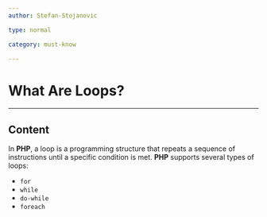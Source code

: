 ```yaml
---
author: Stefan-Stojanovic

type: normal

category: must-know

---
```


# What Are Loops?

---

## Content

In **PHP**, a loop is a programming structure that repeats a sequence of instructions until a specific condition is met. **PHP** supports several types of loops:
- `for`
- `while`
- `do-while`
- `foreach`